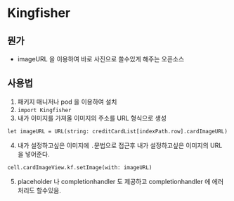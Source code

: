 # Kingfisher

## 뭔가
- imageURL 을 이용하여 바로 사진으로 쓸수있게 해주는 오픈소스

## 사용법

1. 패키지 매니저나 pod 을 이용하여 설치 
2. `import Kingfisher`
3. 내가 이미지를 가져올 이미지의 주소를 URL 형식으로 생성
```
let imageURL = URL(string: creditCardList[indexPath.row].cardImageURL)
```

4. 내가 설정하고싶은 이미지에 `.`문법으로 접근후 내가 설정하고싶은 이미지의 URL 을 넣어준다.
```
cell.cardImageView.kf.setImage(with: imageURL)
```

5. placeholder 나 completionhandler 도 제공하고 completionhandler 에 에러처리도 할수있음.